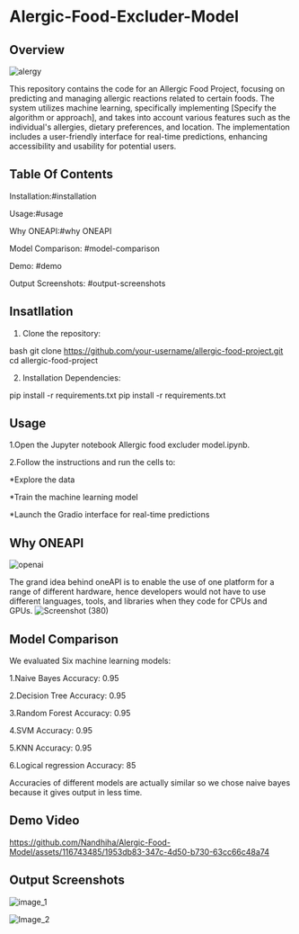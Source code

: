 # Alergic-Food-Excluder-Model
## Overview
![alergy](https://github.com/Nandhiha/Alergic-Food-Model/assets/116743485/3aad6d20-fa96-4c7f-86ad-636cdbfbc74f)

This repository contains the code for an Allergic Food Project, focusing on predicting and managing allergic reactions related to certain foods. The system utilizes machine learning, specifically implementing [Specify the algorithm or approach], and takes into account various features such as the individual's allergies, dietary preferences, and location. The implementation includes a user-friendly interface for real-time predictions, enhancing accessibility and usability for potential users.

## Table Of Contents
Installation:#installation

Usage:#usage

Why ONEAPI:#why ONEAPI

Model Comparison:   #model-comparison

Demo: #demo

Output Screenshots: #output-screenshots

## Insatllation

1. Clone the repository:
   
bash git clone https://github.com/your-username/allergic-food-project.git cd allergic-food-project 

2. Installation Dependencies:

pip install -r requirements.txt pip install -r requirements.txt

## Usage

1.Open the Jupyter notebook Allergic food excluder model.ipynb.

2.Follow the instructions and run the cells to:

   *Explore the data
      
   *Train the machine learning model
      
   *Launch the Gradio interface for real-time predictions

## Why ONEAPI
![openai](https://github.com/Nandhiha/Alergic-Food-Model/assets/116743485/78e06ba5-8caa-4e46-b2b2-4c86b996fbda)

The grand idea behind oneAPI is to enable the use of one platform for a range of different hardware, hence developers would not have to use different languages, tools, and libraries when they code for CPUs and GPUs.
![Screenshot (380)](https://github.com/Nandhiha/Alergic-Food-Model/assets/116743485/04e3a9b4-ec80-48ad-b940-34b62bc6e290)


## Model Comparison

We evaluated Six machine learning models:

1.Naive Bayes Accuracy: 0.95

2.Decision Tree Accuracy: 0.95

3.Random Forest Accuracy: 0.95

4.SVM Accuracy: 0.95

5.KNN Accuracy: 0.95

6.Logical regression Accuracy: 85 

Accuracies of different models are actually similar so we chose naive bayes because it gives output in less time.

## Demo Video

https://github.com/Nandhiha/Alergic-Food-Model/assets/116743485/1953db83-347c-4d50-b730-63cc66c48a74

## Output Screenshots

![image_1](https://github.com/Nandhiha/Alergic-Food-Model/assets/116743485/3c7f0a3f-b876-4bc3-83e8-87e45c690beb)

![Image_2](https://github.com/Nandhiha/Alergic-Food-Model/assets/116743485/091f4759-e61d-4b6f-808f-76524a557d6b)
